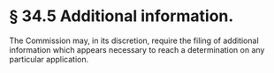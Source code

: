 # § 34.5   Additional information.

The Commission may, in its discretion, require the filing of additional information which appears necessary to reach a determination on any particular application.




